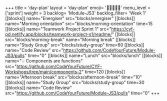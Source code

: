 +++
title = 'day-plan'
layout = 'day-plan'
emoji= '🧑🏽‍🤝‍🧑🏽'
menu_level = ['sprint']
weight = 3
backlog= 'Module-JS3'
backlog_filter= 'Week 1'
[[blocks]]
name="Energiser"
src="blocks/energiser"
[[blocks]]
name="Morning orientation"
src="blocks/morning-orientation"
time=15
[[blocks]]
name="Teamwork Project Sprint 1"
src="https://cyf-pd.netlify.app/blocks/teamwork-project-s1/readme/"
[[blocks]]
src="blocks/morning-break"
name="Morning break"
[[blocks]]
name="Study Group"
src="blocks/study-group"
time=60
[[blocks]]
name="Code Review"
src="https://github.com/CodeYourFuture/Module-JS3/pulls"
time="0"
[[blocks]]
name="Lunch"
src="blocks/lunch"
[[blocks]]
name="💡 Components are functions"
src="https://github.com/CodeYourFuture/CYF-Workshops/tree/main/components-2"
time=120
[[blocks]]
name="Afternoon break"
src="blocks/afternoon-break"
time="10"
[[blocks]]
name="Study Group"
src="blocks/study-group"
time=30
[[blocks]]
name="Code Review"
src="https://github.com/CodeYourFuture/Module-JS3/pulls"
time="0"
+++
